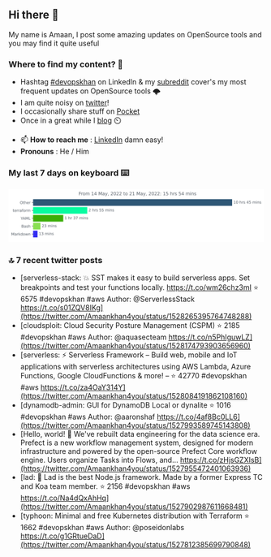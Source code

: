 <!--- [![Hits](https://hits.seeyoufarm.com/api/count/incr/badge.svg?url=https%3A%2F%2Fgithub.com%2Fakhan4u%2Fhit-counter&count_bg=%2379C83D&title_bg=%23555555&icon=&icon_color=%23E7E7E7&title=visits&edge_flat=false)](https://hits.seeyoufarm.com) --->

## Hi there 👋

My name is Amaan, I post some amazing updates on OpenSource tools and you may find it quite useful

### Where to find my content? 🤔

* Hashtag [#devopskhan](https://www.linkedin.com/feed/hashtag/devopskhan/) on LinkedIn & my [subreddit](https://www.reddit.com/r/devopskhan/) cover's my most frequent updates on OpenSource tools 🌩️
* I am quite noisy on [twitter](https://twitter.com/Amaankhan4you)!
* I occasionally share stuff on [Pocket](https://getpocket.com/@ej6g8d1dp2829A16a9Tf5d4T6bAMp3d8791rejDe86yem3bm4e14ex4fT4dluk29)
* Once in a great while I [blog](https://linuxparrot.com/) ⏲️


- 📫 **How to reach me** : [LinkedIn](https://www.linkedin.com/in/amaan-khan-linux-ninja) damn easy!
- **Pronouns** : He / Him

### My last 7 days on keyboard ⌨️

<img src="https://github.com/akhan4u/akhan4u/blob/main/images/stat.svg" alt="Amaan's Wakatime Activity!"/>

### 🔝 7 recent twitter posts
<!-- DEVDOJO:START -->
- [serverless-stack: 💥 SST makes it easy to build serverless apps. Set breakpoints and test your functions locally. https://t.co/wm26chz3mI
⭐️ 6575
#devopskhan #aws
Author: @ServerlessStack
https://t.co/s01ZQV8IKg](https://twitter.com/Amaankhan4you/status/1528265395764748288)
- [cloudsploit: Cloud Security Posture Management &lpar;CSPM&rpar;
⭐️ 2185
#devopskhan #aws
Author: @aquasecteam
https://t.co/n5PhIguwLZ](https://twitter.com/Amaankhan4you/status/1528174793903656960)
- [serverless: ⚡ Serverless Framework – Build web, mobile and IoT applications with serverless architectures using AWS Lambda, Azure Functions, Google CloudFunctions &amp; more! – 
⭐️ 42770
#devopskhan #aws
https://t.co/za4OaY314Y](https://twitter.com/Amaankhan4you/status/1528084191862108160)
- [dynamodb-admin: GUI for DynamoDB Local or dynalite
⭐️ 1016
#devopskhan #aws
Author: @aaronshaf
https://t.co/4af8Bc0LL6](https://twitter.com/Amaankhan4you/status/1527993589745143808)
- [Hello, world! 👋 We&#39;ve rebuilt data engineering for the data science era. Prefect is a new workflow management system, designed for modern infrastructure and powered by the open-source Prefect Core workflow engine. Users organize Tasks into Flows, and… https://t.co/zHjsGZXIsB](https://twitter.com/Amaankhan4you/status/1527955472401063936)
- [lad:  :boy: Lad is the best Node.js framework. Made by a former Express TC and Koa team member.
⭐️ 2156
#devopskhan #aws
https://t.co/Na4dQxAhHq](https://twitter.com/Amaankhan4you/status/1527902987611668481)
- [typhoon: Minimal and free Kubernetes distribution with Terraform
⭐️ 1662
#devopskhan #aws
Author: @poseidonlabs
https://t.co/g1GRtueDaD](https://twitter.com/Amaankhan4you/status/1527812385699790848)
<!-- DEVDOJO:END -->

<!-- ![Amaan's GitHub stats](https://github-readme-stats.vercel.app/api?username=akhan4u&count_private=true&show_icons=true&hide=contribs) -->
